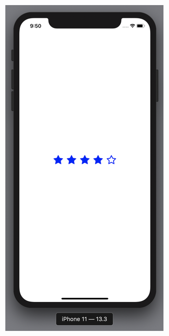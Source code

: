![React native rating animated](https://github.com/Reutovsky/react-native-rating-animated/blob/master/assets/rating.png?raw=true)
